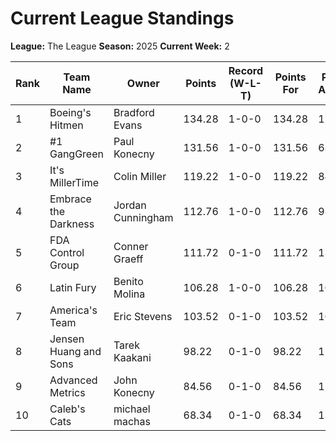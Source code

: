 # Current League Standings

**League:** The League
**Season:** 2025
**Current Week:** 2

| Rank | Team Name | Owner | Points | Record (W-L-T) | Points For | Points Against |
|------|-----------|-------|--------|----------------|------------|----------------|
| 1 | Boeing's Hitmen  | Bradford Evans | 134.28 | 1-0-0 | 134.28 | 111.72 |
| 2 | #1 GangGreen | Paul Konecny | 131.56 | 1-0-0 | 131.56 | 68.34 |
| 3 | It's MillerTime | Colin Miller | 119.22 | 1-0-0 | 119.22 | 84.56 |
| 4 | Embrace the Darkness | Jordan Cunningham | 112.76 | 1-0-0 | 112.76 | 98.22 |
| 5 | FDA Control Group | Conner Graeff | 111.72 | 0-1-0 | 111.72 | 134.28 |
| 6 | Latin Fury | Benito Molina | 106.28 | 1-0-0 | 106.28 | 103.52 |
| 7 | America's Team | Eric Stevens | 103.52 | 0-1-0 | 103.52 | 106.28 |
| 8 | Jensen Huang and Sons | Tarek Kaakani | 98.22 | 0-1-0 | 98.22 | 112.76 |
| 9 | Advanced Metrics | John Konecny | 84.56 | 0-1-0 | 84.56 | 119.22 |
| 10 | Caleb's Cats | michael machas | 68.34 | 0-1-0 | 68.34 | 131.56 |
